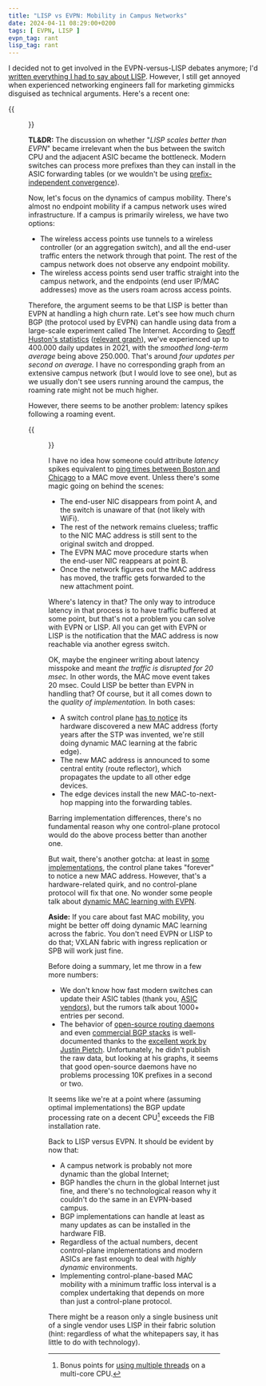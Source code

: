 ```yaml
---
title: "LISP vs EVPN: Mobility in Campus Networks"
date: 2024-04-11 08:29:00+0200
tags: [ EVPN, LISP ]
evpn_tag: rant
lisp_tag: rant
---
```

I decided not to get involved in the EVPN-versus-LISP debates anymore; I'd [written everything I had to say about LISP](/tag/lisp/). However, I still get annoyed when experienced networking engineers fall for marketing gimmicks disguised as technical arguments. Here's a recent one:

{{<figure src="/2024/04/juniper-campus-lisp-tweet.png">}}
<!--more-->
**TL&DR:** The discussion on whether "*LISP scales better than EVPN*" became irrelevant when the bus between the switch CPU and the adjacent ASIC became the bottleneck. Modern switches can process more prefixes than they can install in the ASIC forwarding tables (or we wouldn't be using [prefix-independent convergence](/2012/01/prefix-independent-convergence-pic/)).

Now, let's focus on the dynamics of campus mobility. There's almost no endpoint mobility if a campus network uses wired infrastructure. If a campus is primarily wireless, we have two options:

* The wireless access points use tunnels to a wireless controller (or an aggregation switch), and all the end-user traffic enters the network through that point. The rest of the campus network does not observe any endpoint mobility.
* The wireless access points send user traffic straight into the campus network, and the endpoints (end user IP/MAC addresses) move as the users roam across access points.

Therefore, the argument seems to be that LISP is better than EVPN at handling a high churn rate. Let's see how much churn BGP (the protocol used by EVPN) can handle using data from a large-scale experiment called The Internet. According to [Geoff Huston's statistics](https://blog.apnic.net/2024/01/10/bgp-in-2023-bgp-updates/) ([relevant graph](https://blog.apnic.net/wp-content/uploads/2024/01/bgpupd2023-fig2.png)), we've experienced up to 400.000 daily updates in 2021, with the *smoothed long-term average* being above 250.000. That's around *four updates per second on average.* I have no corresponding graph from an extensive campus network (but I would love to see one), but as we usually don't see users running around the campus, the roaming rate might not be much higher.

However, there seems to be another problem: latency spikes following a roaming event.

{{<figure src="/2024/04/wifi-roaming-latency-tweet.png">}}

I have no idea how someone could attribute *latency* spikes equivalent to [ping times between Boston and Chicago](https://wondernetwork.com/pings/Boston) to a MAC move event. Unless there's some magic going on behind the scenes:

* The end-user NIC disappears from point A, and the switch is unaware of that (not likely with WiFi).
* The rest of the network remains clueless; traffic to the NIC MAC address is still sent to the original switch and dropped.
* The EVPN MAC move procedure starts when the end-user NIC reappears at point B.
* Once the network figures out the MAC address has moved, the traffic gets forwarded to the new attachment point.

Where's latency in that? The only way to introduce latency in that process is to have traffic buffered at some point, but that's not a problem you can solve with EVPN or LISP. All you can get with EVPN or LISP is the notification that the MAC address is now reachable via another egress switch.

OK, maybe the engineer writing about latency misspoke and meant *the traffic is disrupted for 20 msec.* In other words, the MAC move event takes 20 msec. Could LISP be better than EVPN in handling that? Of course, but it all comes down to the *quality of implementation.* In both cases:

* A switch control plane [has to notice](/2023/04/evpn-dynamic-mac-learning/) its hardware discovered a new MAC address (forty years after the STP was invented, we're still doing dynamic MAC learning at the fabric edge).
* The new MAC address is announced to some central entity (route reflector), which propagates the update to all other edge devices.
* The edge devices install the new MAC-to-next-hop mapping into the forwarding tables.

Barring implementation differences, there's no fundamental reason why one control-plane protocol would do the above process better than another one.

But wait, there's another gotcha: at least in [some implementations](/2023/05/silent-hosts-evpn/#1814), the control plane takes "forever" to notice a new MAC address. However, that's a hardware-related quirk, and no control-plane protocol will fix that one. No wonder some people talk about [dynamic MAC learning with EVPN](/2023/09/dynamic-mac-learning-evpn/).

**Aside:** If you care about fast MAC mobility, you might be better off doing dynamic MAC learning across the fabric. You don't need EVPN or LISP to do that; VXLAN fabric with ingress replication or SPB will work just fine.

Before doing a summary, let me throw in a few more numbers:

* We don't know how fast modern switches can update their ASIC tables (thank you, [ASIC vendors](/2016/05/what-are-problems-with-broadcom/)), but the rumors talk about 1000+ entries per second.
* The behavior of [open-source routing daemons](https://elegantnetwork.github.io/posts/comparing-open-source-bgp-internet-routes/) and even [commercial BGP stacks](https://elegantnetwork.github.io/posts/BGP-commercial-stacks/) is well-documented thanks to the [excellent work by Justin Pietch](https://elegantnetwork.github.io/posts/comparing-open-source-bgp-internet-routes/). Unfortunately, he didn't publish the raw data, but looking at his graphs, it seems that good open-source daemons have no problems processing 10K prefixes in a second or two.

It seems like we're at a point where (assuming optimal implementations) the BGP update processing rate on a decent CPU[^MT] exceeds the FIB installation rate.

[^MT]: Bonus points for [using multiple threads](/2021/11/multi-threaded-routing-daemons/) on a multi-core CPU.

Back to LISP versus EVPN. It should be evident by now that:

* A campus network is probably not more dynamic than the global Internet;
* BGP handles the churn in the global Internet just fine, and there's no technological reason why it couldn't do the same in an EVPN-based campus.
* BGP implementations can handle at least as many updates as can be installed in the hardware FIB.
* Regardless of the actual numbers, decent control-plane implementations and modern ASICs are fast enough to deal with *highly dynamic* environments.
* Implementing control-plane-based MAC mobility with a minimum traffic loss interval is a complex undertaking that depends on more than just a control-plane protocol.

There might be a reason only a single business unit of a single vendor uses LISP in their fabric solution (hint: regardless of what the whitepapers say, it has little to do with technology).

